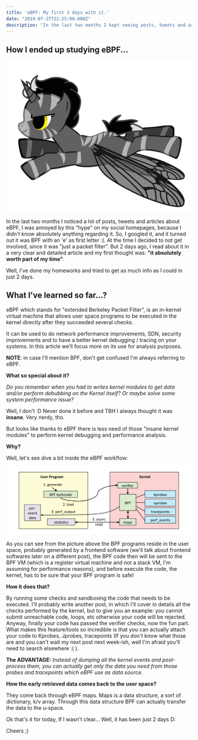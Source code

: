 ```yaml
---
title: 'eBPF: My first 2 days with it.'
date: "2019-07-27T22:25:00.000Z"
description: "In the last two months I kept seeing posts, tweets and articles about eBPF..."
---
```

## How I ended up studying eBPF...
!['ebpf_logo'](./ebpf_logo.png)

In the last two months I noticed a lot of posts, tweets and articles about eBPF, I was annoyed by this "hype" on my social homepages, because I didn't know absolutely anything regarding it.
So, I googled it, and it turned out it was BPF with an 'e' as first letter :(. At the time I decided to not get involved, since it was "just a packet filter".
But 2 days ago, I read about it in a very clear and detailed article and my first thought was: **"it absolutely worth part of my time"**.

Well, I've done my homeworks and tried to get as much info as I could in just 2 days.

## What I've learned so far...?

eBPF which stands for "extended Berkeley Packet Filter", is an in-kernel virtual machine that allows user space programs to be executed in the kernel directly after they succeeded several checks.

It can be used to do network performance improvements, SDN, security improvements and to have a better kernel debugging / tracing on your systems.
In this article we’ll focus more on its use for analysis purposes.

**NOTE**: in case I'll mention BPF, don't get confused I'm always referring to eBPF.

**What so special about it?**

*Do you remember when you had to writes kernel modules to get data and/or perform debubbing on the Kernel itself? Or maybe solve some system performance issue?*

Well, I don't :D Never done it before and TBH I always thought it was **insane**. Very nerdy, tho.

But looks like thanks to eBPF there is less need of those "insane kernel modules" to perform kernel debugging and performance analysis.

**Why?**

Well, let's see dive a bit inside the eBPF workflow:

!['linux_ebpf_internals'](./linux_ebpf_internals.png)

As you can see from the picture above the BPF programs reside in the user space, probably generated by a frontend software (we'll talk about frontend softwares later on a different post), the BPF code then will be sent to the BPF VM (which is a register virtual machine and not a stack VM, I'm assuming for performance reasons), and before execute the code, the kernel, has to be sure that your BPF program is safe!

**How it does that?**

By running some checks and sandboxing the code that needs to be executed. I'll probably write another post, in which I'll cover in details all the checks performed by the kernel, but to give you an example: you cannot submit unreachable code, loops, etc otherwise your code will be rejected.
Anyway, finally your code has passed the verifier checks, now the fun part. What makes this feature/tools so incredible is that you can actually attach your code to Kprobes, Jprobes, tracepoints (If you don't know what those are and you can't wait my next post next week-ish, well I'm afraid you'll need to search elsewhere :( ).

**The ADVANTAGE:**
*Instead of dumping all the kernel events and post-process them, you can actually get only the data you need from those probes and tracepoints which eBPF use as data source.*

**How the early retrieved data comes back to the user space?**

They come back through eBPF maps.
Maps is a data structure, a sort of dictionary, k/v array. Through this data structure BPF can actually transfer the data to the u-space.

Ok that's it for today, If I wasn't clear... Well, it has been just 2 days D:

Cheers ;)